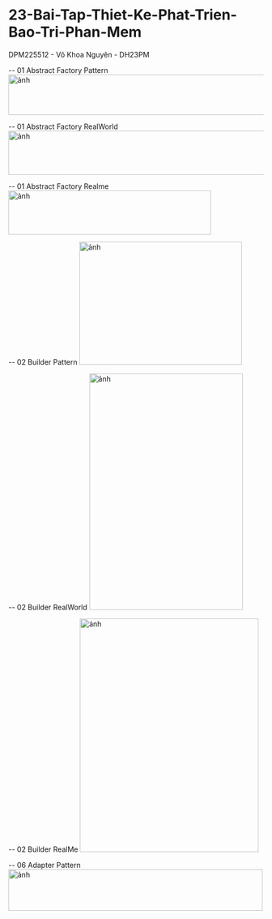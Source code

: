 # 23-Bai-Tap-Thiet-Ke-Phat-Trien-Bao-Tri-Phan-Mem
DPM225512 - Võ Khoa Nguyên - DH23PM

-- 01 Abstract Factory 
    Pattern
<img width="1101" height="80" alt="ảnh" src="https://github.com/user-attachments/assets/bc479054-402c-49e5-977f-1bc88606d686" />

-- 01 Abstract Factory
    RealWorld
<img width="1102" height="87" alt="ảnh" src="https://github.com/user-attachments/assets/cf742bba-e908-47a5-8fed-0aa795e0e438" />

-- 01 Abstract Factory
    Realme
<img width="400" height="87" alt="ảnh" src="https://github.com/user-attachments/assets/97bc1054-abc1-4b04-85ad-69b795a4f9a1" />

-- 02 Builder
    Pattern
<img width="321" height="243" alt="ảnh" src="https://github.com/user-attachments/assets/26dac535-755d-47b0-a02a-565f986caded" />

-- 02 Builder
    RealWorld
<img width="303" height="467" alt="ảnh" src="https://github.com/user-attachments/assets/a57df508-cee1-4a55-830d-043818c33950" />

-- 02 Builder
    RealMe
<img width="353" height="461" alt="ảnh" src="https://github.com/user-attachments/assets/3e612191-4fd7-47e1-b186-0fabb5dd3437" />





-- 06 Adapter
    Pattern
<img width="502" height="82" alt="ảnh" src="https://github.com/user-attachments/assets/e3b6decf-26c2-4527-a571-fbc963e18ece" />


